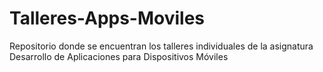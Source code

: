 # Talleres-Apps-Moviles

Repositorio donde se encuentran los talleres individuales de la asignatura Desarrollo de Aplicaciones para Dispositivos Móviles
